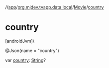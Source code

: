 //[app](../../../index.md)/[org.mjdev.tvapp.data.local](../index.md)/[Movie](index.md)/[country](country.md)

# country

[androidJvm]\

@Json(name = &quot;country&quot;)

var [country](country.md): [String](https://kotlinlang.org/api/latest/jvm/stdlib/kotlin/-string/index.html)?
